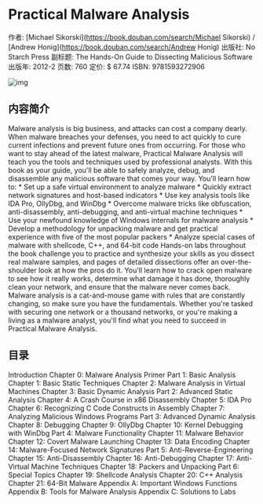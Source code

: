 # Practical Malware Analysis

作者: [Michael Sikorski](https://book.douban.com/search/Michael Sikorski) / [Andrew Honig](https://book.douban.com/search/Andrew Honig)
出版社: No Starch Press
副标题: The Hands-On Guide to Dissecting Malicious Software
出版年: 2012-2
页数: 760
定价: $ 67.74
ISBN: 9781593272906

![img](https://img9.doubanio.com/view/subject/s/public/s6814376.jpg)

## 内容简介

Malware analysis is big business, and attacks can cost a company dearly. When malware breaches your defenses, you need to act quickly to cure current infections and prevent future ones from occurring. For those who want to stay ahead of the latest malware, Practical Malware Analysis will teach you the tools and techniques used by professional analysts. With this book as your guide, you'll be able to safely analyze, debug, and disassemble any malicious software that comes your way. You'll learn how to: * Set up a safe virtual environment to analyze malware * Quickly extract network signatures and host-based indicators * Use key analysis tools like IDA Pro, OllyDbg, and WinDbg * Overcome malware tricks like obfuscation, anti-disassembly, anti-debugging, and anti-virtual machine techniques * Use your newfound knowledge of Windows internals for malware analysis * Develop a methodology for unpacking malware and get practical experience with five of the most popular packers * Analyze special cases of malware with shellcode, C++, and 64-bit code Hands-on labs throughout the book challenge you to practice and synthesize your skills as you dissect real malware samples, and pages of detailed dissections offer an over-the-shoulder look at how the pros do it. You'll learn how to crack open malware to see how it really works, determine what damage it has done, thoroughly clean your network, and ensure that the malware never comes back. Malware analysis is a cat-and-mouse game with rules that are constantly changing, so make sure you have the fundamentals. Whether you're tasked with securing one network or a thousand networks, or you're making a living as a malware analyst, you'll find what you need to succeed in Practical Malware Analysis.

## 目录

Introduction
Chapter 0: Malware Analysis Primer
Part 1: Basic Analysis
Chapter 1: Basic Static Techniques
Chapter 2: Malware Analysis in Virtual Machines
Chapter 3: Basic Dynamic Analysis
Part 2: Advanced Static Analysis
Chapter 4: A Crash Course in x86 Disassembly
Chapter 5: IDA Pro
Chapter 6: Recognizing C Code Constructs in Assembly
Chapter 7: Analyzing Malicious Windows Programs
Part 3: Advanced Dynamic Analysis
Chapter 8: Debugging
Chapter 9: OllyDbg
Chapter 10: Kernel Debugging with WinDbg
Part 4: Malware Functionality
Chapter 11: Malware Behavior
Chapter 12: Covert Malware Launching
Chapter 13: Data Encoding
Chapter 14: Malware-Focused Network Signatures
Part 5: Anti-Reverse-Engineering
Chapter 15: Anti-Disassembly
Chapter 16: Anti-Debugging
Chapter 17: Anti-Virtual Machine Techniques
Chapter 18: Packers and Unpacking
Part 6: Special Topics
Chapter 19: Shellcode Analysis
Chapter 20: C++ Analysis
Chapter 21: 64-Bit Malware
Appendix A: Important Windows Functions
Appendix B: Tools for Malware Analysis
Appendix C: Solutions to Labs